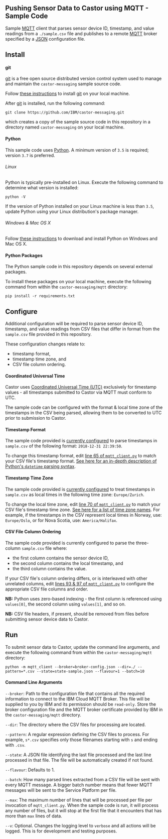 ## Pushing Sensor Data to Castor using MQTT - Sample Code

Sample [MQTT](http://mqtt.org/) client that parses sensor device ID, timestamp, and value readings from a `./sample.csv` file 
and publishes to a remote [MQTT](http://mqtt.org/) broker specified by a [JSON](https://www.json.org/) configuration file.

## Install

#### git

[git](https://git-scm.com/) is a free open source distributed version control system used to manage and maintain the 
`castor-messaging` sample source code.

Follow [these instructions](https://git-scm.com/book/en/v2/Getting-Started-Installing-Git) to install 
[git](https://git-scm.com/) on your local machine.

After [git](https://git-scm.com/) is installed, run the following command:

```
git clone https://github.com/IBM/castor-messaging.git
```

which creates a copy of the sample source code in this repository in a directory named `castor-messaging` on your local machine.

#### Python

This sample code uses [Python](https://www.python.org/). A minimum version of `3.5` is required; version `3.7` is preferred.

###### Linux
Python is typically pre-installed on Linux. Execute the following command to determine what version is installed:

```
python -V 
```

If the version of Python installed on your Linux machine is less than `3.5`, update Python using your Linux distribution's package manager. 

###### Windows & Mac OS X

Follow [these instructions](https://www.python.org/downloads/) to download and install Python on Windows and Mac OS X. 



#### Python Packages
The Python sample code in this repository depends on several external packages.

To install these packages on your local machine, execute the following command from within the `castor-messaging/mqtt` directory:

```
pip install -r requirements.txt
```

## Configure

Additional configuration will be required to parse sensor device ID, timestamp, and value readings from CSV files that 
differ in format from the `sample.csv` file provided in this repository.

These configuration changes relate to:
- timestamp format,
- timestamp time zone, and
- CSV file column ordering.

#### Coordinated Universal Time 

Castor uses [Coordinated Universal Time (UTC)](https://en.wikipedia.org/wiki/Coordinated_Universal_Time) exclusively for timestamp values - all timestamps submitted to Castor via MQTT must conform to UTC.

The sample code can be configured with the format & local time zone of the timestamps in the CSV being parsed, allowing them to 
be converted to UTC prior to submission to Castor.

#### Timestamp Format

The sample code provided is [currently configured](https://github.com/IBM/castor-messaging/blob/dff155f2b6b2202a1bf9e48a0484502ce3e17dfd/mqtt/mqtt_client.py#L65) 
to parse timestamps in `sample.csv` of the following format: `2018-12-31 22:39:50`.

To change this timestamp format, edit [line 65 of `mqtt_client.py`](https://github.com/IBM/castor-messaging/blob/dff155f2b6b2202a1bf9e48a0484502ce3e17dfd/mqtt/mqtt_client.py#L65) 
to match your CSV file's timestamp format. [See here for an in-depth description of Python's `datetime` parsing syntax](https://docs.python.org/3/library/datetime.html#strftime-strptime-behavior).

#### Timestamp Time Zone

The sample code provided is [currently configured](https://github.com/IBM/castor-messaging/blob/dff155f2b6b2202a1bf9e48a0484502ce3e17dfd/mqtt/mqtt_client.py#L70) to treat timestamps in `sample.csv` as local times in the following time zone: `Europe/Zurich`.

To change the local time zone, edit [line 70 of `mqtt_client.py`](https://github.com/IBM/castor-messaging/blob/dff155f2b6b2202a1bf9e48a0484502ce3e17dfd/mqtt/mqtt_client.py#L70) 
to match your CSV file's timestamp time zone. [See here for a list of time zone names](https://en.wikipedia.org/wiki/List_of_tz_database_time_zones). For example, if the timestamps in the CSV represent local times in Norway, use: `Europe/Oslo`, or for Nova Scotia, use: `America/Halifax`.

#### CSV File Column Ordering

The sample code provided is currently configured to parse the three-column `sample.csv` file where:
 - the first column contains the sensor device ID,
 - the second column contains the local timestamp, and
 - the third column contains the value.
 
 If your CSV file's column ordering differs, or is interleaved with other unrelated columns, edit 
 [lines 93 & 97 of `mqtt_client.py`](https://github.com/IBM/castor-messaging/blob/dff155f2b6b2202a1bf9e48a0484502ce3e17dfd/mqtt/mqtt_client.py#L93-L97)
 to configure the appropriate CSV file columns and order.
 
**NB:** Python uses zero-based indexing - the first column is referenced using `values[0]`, the second column using `values[1]`, and so on.

**NB:** CSV file headers, if present, should be removed from  files before submitting sensor device data to Castor. 
 
## Run 

To submit sensor data to Castor, update the command line arguments, and execute the following command from 
within the `castor-messaging/mqtt` directory:

```
python -m mqtt_client --broker=broker-config.json --dir=./ --pattern=*.csv --state=state-sample.json --flavour=1 --batch=10 
```

#### Command Line Arguments

`--broker`: 
Path to the configuration file that contains all the required information to connect to the IBM Cloud MQTT Broker. 
This file will be supplied to you by IBM and its permission should be `read-only`. 
Store the broker configuration file and the MQTT broker certificate provided by IBM in the `castor-messaging/mqtt` directory.

`--dir`: 
The directory where the CSV files for processing are located.

`--pattern`: A regular expression defining the CSV files to process. For example, `s*.csv` specifies only those filenames starting with `s` and ending with `.csv`.

`--state`:
A JSON file identifying the last file processed and the last line processed in that file. The file will be automatically created if not found.

`--flavour`:
Defaults to 1.

`--batch`:
How many parsed lines extracted from a CSV file will be sent with every MQTT message. A bigger batch number means that fewer MQTT messages will be sent to the Service Platform per file.

`--max`:
The maximum number of lines that will be processed per file per invocation of `mqtt_client.py`. When the sample code is run, it will process any number of files, but it will stop at the first file that it encounters that has more than `max` lines of data.

`--v`:
Optional. Changes the logging level to `verbose` and all actions will be logged. This is for development and testing purposes.




